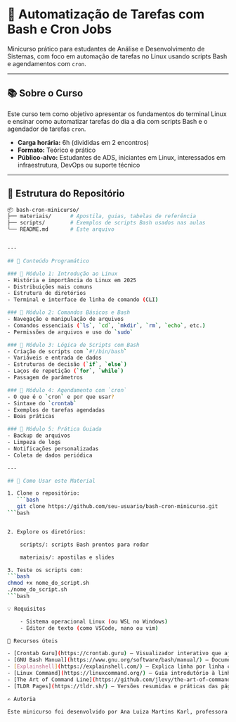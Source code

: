 # 🐧 Automatização de Tarefas com Bash e Cron Jobs

Minicurso prático para estudantes de Análise e Desenvolvimento de Sistemas, com foco em automação de tarefas no Linux usando scripts Bash e agendamentos com `cron`.

---

## 📚 Sobre o Curso

Este curso tem como objetivo apresentar os fundamentos do terminal Linux e ensinar como automatizar tarefas do dia a dia com scripts Bash e o agendador de tarefas `cron`.

- **Carga horária:** 6h (divididas em 2 encontros)
- **Formato:** Teórico e prático
- **Público-alvo:** Estudantes de ADS, iniciantes em Linux, interessados em infraestrutura, DevOps ou suporte técnico

---

## 📁 Estrutura do Repositório

```bash
📦 bash-cron-minicurso/
├── materiais/      # Apostila, guias, tabelas de referência
├── scripts/        # Exemplos de scripts Bash usados nas aulas
└── README.md       # Este arquivo


---

## 🧠 Conteúdo Programático

### 📍 Módulo 1: Introdução ao Linux
- História e importância do Linux em 2025
- Distribuições mais comuns
- Estrutura de diretórios
- Terminal e interface de linha de comando (CLI)

### 📍 Módulo 2: Comandos Básicos e Bash
- Navegação e manipulação de arquivos
- Comandos essenciais (`ls`, `cd`, `mkdir`, `rm`, `echo`, etc.)
- Permissões de arquivos e uso do `sudo`

### 📍 Módulo 3: Lógica de Scripts com Bash
- Criação de scripts com `#!/bin/bash`
- Variáveis e entrada de dados
- Estruturas de decisão (`if`, `else`)
- Laços de repetição (`for`, `while`)
- Passagem de parâmetros

### 📍 Módulo 4: Agendamento com `cron`
- O que é o `cron` e por que usar?
- Sintaxe do `crontab`
- Exemplos de tarefas agendadas
- Boas práticas

### 📍 Módulo 5: Prática Guiada
- Backup de arquivos
- Limpeza de logs
- Notificações personalizadas
- Coleta de dados periódica

---

## 🚀 Como Usar este Material

1. Clone o repositório:
   ```bash
   git clone https://github.com/seu-usuario/bash-cron-minicurso.git
```bash


2. Explore os diretórios:

    scripts/: scripts Bash prontos para rodar

    materiais/: apostilas e slides

3. Teste os scripts com:
```bash
chmod +x nome_do_script.sh
./nome_do_script.sh
```bash

💡 Requisitos

    - Sistema operacional Linux (ou WSL no Windows)
    - Editor de texto (como VSCode, nano ou vim)

📎 Recursos úteis

- [Crontab Guru](https://crontab.guru) — Visualizador interativo que ajuda a entender e criar expressões `cron`.
- [GNU Bash Manual](https://www.gnu.org/software/bash/manual/) — Documentação oficial do Bash com explicações completas sobre sintaxe e comandos.
- [Explainshell](https://explainshell.com/) — Explica linha por linha comandos digitados no terminal, ideal para iniciantes.
- [Linux Command](https://linuxcommand.org/) — Guia introdutório à linha de comando e à criação de scripts.
- [The Art of Command Line](https://github.com/jlevy/the-art-of-command-line) — Coletânea de dicas e boas práticas para uso avançado do terminal.
- [TLDR Pages](https://tldr.sh/) — Versões resumidas e práticas das páginas de manual (`man`) dos comandos Linux.

✍️ Autoria

Este minicurso foi desenvolvido por Ana Luiza Martins Karl, professora assistente do curso de Análise e Desenvolvimento de Sistemas da UNIFESO, com o objetivo de introduzir os alunos à automação de processos em ambiente Linux. A organização desse minicurso foi otimizada com ajuda das ferramentas de inteligência artificial Perplexity e ChatGPT.

